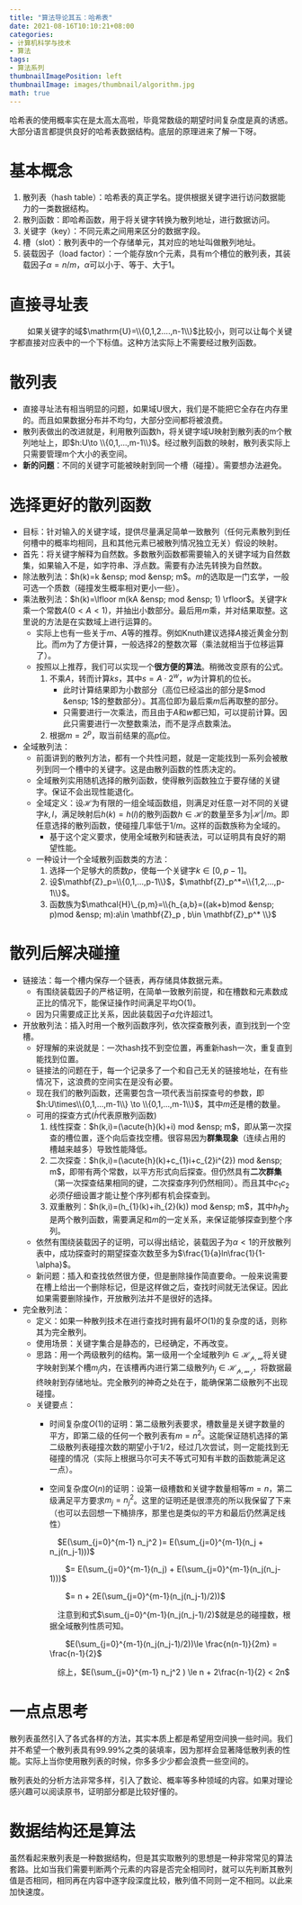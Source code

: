 ```yaml
---
title: "算法导论其五：哈希表"
date: 2021-08-16T10:10:21+08:00
categories:
- 计算机科学与技术
- 算法
tags:
- 算法系列
thumbnailImagePosition: left
thumbnailImage: images/thumbnail/algorithm.jpg
math: true
---
```

哈希表的使用概率实在是太高太高啦，毕竟常数级的期望时间复杂度是真的诱惑。大部分语言都提供良好的哈希表数据结构。底层的原理进来了解一下呀。
<!--more-->
# 基本概念
1. 散列表（hash table）：哈希表的真正学名。提供根据关键字进行访问数据能力的一类数据结构。
2. 散列函数：即哈希函数，用于将关键字转换为散列地址，进行数据访问。
3. 关键字（key）：不同元素之间用来区分的数据字段。
4. 槽（slot）：散列表中的一个存储单元，其对应的地址叫做散列地址。
5. 装载因子（load factor）：一个能存放n个元素，具有m个槽位的散列表，其装载因子$\alpha = n / m$，$\alpha$可以小于、等于、大于1。
# 直接寻址表
&emsp;&emsp; 如果关键字的域$\mathrm{U}=\\{0,1,2....,n-1\\}$比较小，则可以让每个关键字都直接对应表中的一个下标值。这种方法实际上不需要经过散列函数。
# 散列表
- 直接寻址法有相当明显的问题，如果域U很大，我们是不能把它全存在内存里的。而且如果数据分布并不均匀，大部分空间都将被浪费。
- 散列表做出的改进就是，利用散列函数h，将关键字域U映射到散列表的m个散列地址上，即$h:U\to \\{0,1,...,m-1\\}$。经过散列函数的映射，散列表实际上只需要管理m个大小的表空间。
- **新的问题**：不同的关键字可能被映射到同一个槽（碰撞）。需要想办法避免。
# 选择更好的散列函数
- 目标：针对输入的关键字域，提供尽量满足简单一致散列（任何元素散列到任何槽中的概率均相同，且和其他元素已被散列情况独立无关）假设的映射。
- 首先：将关键字解释为自然数。多数散列函数都需要输入的关键字域为自然数集，如果输入不是，如字符串、浮点数。需要有办法先转换为自然数。
- 除法散列法：$h(k)=k &ensp; mod &ensp; m$。$m$的选取是一门玄学，一般可选一个质数（碰撞发生概率相对更小一些）。
- 乘法散列法：$h(k)=\lfloor m(kA &ensp; mod &ensp; 1) \rfloor$。关键字$k$乘一个常数$A ( 0 < A < 1 )$，并抽出小数部分。最后用$m$乘，并对结果取整。这里说的方法是在实数域上进行运算的。
    - 实际上也有一些关于$m$、$A$等的推荐。例如Knuth建议选择$A$接近黄金分割比。而$m$为了方便计算，一般选择2的整数次幂（乘法就相当于位移运算了）。
    - 按照以上推荐，我们可以实现一个**很方便的算法**。稍微改变原有的公式。
        1. 不乘$A$，转而计算$ks$，其中$s=A \cdot 2^{w}$，$w$为计算机的位长。
            - 此时计算结果即为小数部分（高位已经溢出的部分是$mod &ensp; 1$的整数部分）。其高位即为最后乘$m$后再取整的部分。
            - 只需要进行一次乘法，而且由于$A$和$w$都已知，可以提前计算。因此只需要进行一次整数乘法，而不是浮点数乘法。
        2. 根据$m=2^{p}$，取当前结果的高$p$位。
- 全域散列法：
    - 前面讲到的散列方法，都有一个共性问题，就是一定能找到一系列会被散列到同一个槽中的关键字。这是由散列函数的性质决定的。
    - 全域散列实用随机选择的散列函数，使得散列函数独立于要存储的关键字。保证不会出现性能退化。
    - 全域定义：设$\mathcal{H}$为有限的一组全域函数组，则满足对任意一对不同的关键字$k,l$，满足映射后$h(k)=h(l)$的散列函数$h\in\mathcal{H}$的数量至多为$|\mathcal{H}|/m$。即任意选择的散列函数，使碰撞几率低于$1/m$。这样的函数族称为全域的。
        - 基于这个定义要求，使用全域散列和链表法，可以证明具有良好的期望性能。
    - 一种设计一个全域散列函数类的方法：
        1. 选择一个足够大的质数$p$，使每一个关键字$k\in [0,p-1]$。
        2. 设$\mathbf{Z}_p=\\{0,1,...,p-1\\}$，$\mathbf{Z}_p^*=\\{1,2,...,p-1\\}$。
        3. 函数族为$\mathcal{H}\_{p,m}=\\{h_{a,b}=((ak+b)mod &ensp; p)mod &ensp; m):a\in \mathbf{Z}_p , b\in \mathbf{Z}_p^* \\}$

# 散列后解决碰撞
- 链接法：每一个槽内保存一个链表，再存储具体数据元素。
    - 有围绕装载因子的严格证明，在简单一致散列前提，和在槽数和元素数成正比的情况下，能保证操作时间满足平均$\mathrm{O}(1)$。
    - 因为只需要成正比关系，因此装载因子$\alpha$允许超过1。
- 开放散列法：插入时用一个散列函数序列，依次探查散列表，直到找到一个空槽。
    - 好理解的来说就是：一次hash找不到空位置，再重新hash一次，重复直到能找到位置。
    - 链接法的问题在于，每一个记录多了一个和自己无关的链接地址，在有些情况下，这浪费的空间实在是没有必要。
    - 现在我们的散列函数，还需要包含一项代表当前探查号的参数，即$h:U\times\\{0,1,...,m-1\\} \to \\{0,1,...,m-1\\}$，其中$m$还是槽的数量。
    - 可用的探查方式($\acute{h}$代表原散列函数)
        1. 线性探查：$h(k,i)=(\acute{h}(k)+i) mod &ensp; m$，即从第一次探查的槽位置，逐个向后查找空槽。很容易因为**群集现象**（连续占用的槽越来越多）导致性能降低。
        2. 二次探查：$h(k,i)=(\acute{h}(k)+c_{1}i+c_{2}i^{2}) mod &ensp; m$，即带有两个常数，以平方形式向后探查。但仍然具有**二次群集**（第一次探查结果相同的键，二次探查序列仍然相同）。而且其中$c_{1}$$c_{2}$必须仔细设置才能让整个序列都有机会探查到。
        3. 双重散列：$h(k,i)=(h_{1}(k)+ih_{2}(k)) mod &ensp; m$，其中$h_{1}$$h_{2}$是两个散列函数，需要满足和$m$的一定关系，来保证能够探查到整个序列。
    - 依然有围绕装载因子的证明，可以得出结论，装载因子为$\alpha < 1$的开放散列表中，成功探查时的期望探查次数至多为$\frac{1}{a}ln\frac{1}{1-\alpha}$。
    - 新问题：插入和查找依然很方便，但是删除操作简直要命。一般来说需要在槽上给出一个删除标记，但是这样做之后，查找时间就无法保证。因此如果需要删除操作，开放散列法并不是很好的选择。
- 完全散列法：
    - 定义：如果一种散列技术在进行查找时拥有最坏$O(1)$的复杂度的话，则称其为完全散列。
    - 使用场景：关键字集合是静态的，已经确定，不再改变。
    - 思路：用一个两级散列的结构。第一级用一个全域散列$h\in\mathcal{H_{p,m}}$将关键字映射到某个槽$m_j$内，在该槽再内进行第二级散列$h_j \in \mathcal{H_{p,m_j}}$，将数据最终映射到存储地址。完全散列的神奇之处在于，能确保第二级散列不出现碰撞。
    - 关键要点：
        - 时间复杂度$O(1)$的证明：第二级散列表要求，槽数量是关键字数量的平方，即第二级的任何一个散列表有$m=n^2$。这能保证随机选择的第二级散列表碰撞次数的期望小于$1/2$，经过几次尝试，则一定能找到无碰撞的情况（实际上根据马尔可夫不等式可知有半数的函数能满足这一点）。
        - 空间复杂度$O(n)$的证明：设第一级槽数和关键字数量相等$m=n$，第二级满足平方要求$m_j=n_j^2$。这里的证明还是很漂亮的所以我保留了下来（也可以去回想一下桶排序，那里也是类似的平方和最后仍然满足线性）

            &emsp;$E(\sum_{j=0}^{m-1} n_j^2 )= E(\sum_{j=0}^{m-1}(n_j + n_j(n_j-1)))$
            
            &emsp;&emsp;$= E(\sum_{j=0}^{m-1}(n_j) + E(\sum_{j=0}^{m-1}(n_j(n_j-1)))$
            
            &emsp;&emsp;$= n + 2E(\sum_{j=0}^{m-1}(n_j(n_j-1)/2))$
           
            &emsp;注意到和式$\sum_{j=0}^{m-1}(n_j(n_j-1)/2)$就是总的碰撞数，根据全域散列性质可知。
            
            &emsp;&emsp;$E(\sum_{j=0}^{m-1}(n_j(n_j-1)/2))\le \frac{n(n-1)}{2m} = \frac{n-1}{2}$
            
            &emsp;综上，$E(\sum_{j=0}^{m-1} n_j^2 ) \le n + 2\frac{n-1}{2} < 2n$
# 一点点思考
散列表虽然引入了各式各样的方法，其实本质上都是希望用空间换一些时间。我们并不希望一个散列表具有99.99%之类的装填率，因为那样会显著降低散列表的性能。实际上当你使用散列表的时候，你多多少少都会浪费一些空间的。

散列表处的分析方法非常多样，引入了数论、概率等多种领域的内容。如果对理论感兴趣可以阅读原书，证明部分都是比较好懂的。
# 数据结构还是算法
虽然看起来散列表是一种数据结构，但是其实取散列的思想是一种非常常见的算法套路。比如当我们需要判断两个元素的内容是否完全相同时，就可以先判断其散列值是否相同，相同再在内容中逐字段深度比较，散列值不同则一定不相同。以此来加快速度。